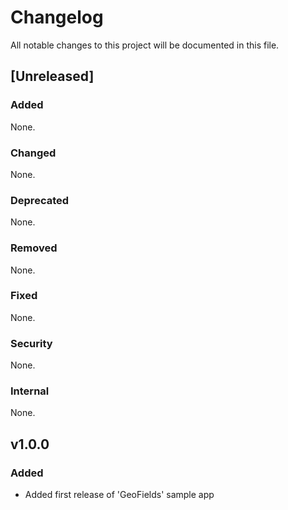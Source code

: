 # Changelog
All notable changes to this project will be documented in this file.

## [Unreleased]
### Added
None.

### Changed
None.

### Deprecated
None.

### Removed
None.

### Fixed
None.

### Security
None.

### Internal
None.

## v1.0.0
### Added
- Added first release of 'GeoFields' sample app